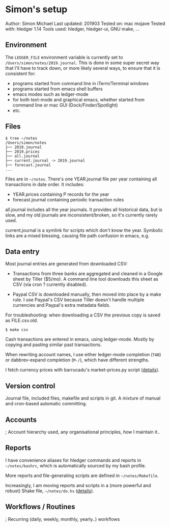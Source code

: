 # Simon's setup

Author:       Simon Michael
Last updated: 201903
Tested on:    mac mojave
Tested with:  hledger 1.14
Tools used:
hledger,
hledger-ui,
GNU make,
...

## Environment

The `LEDGER_FILE` environment variable is currently set to `/Users/simon/notes/2019.journal`.
This is done in some super secret way that I'll have to track down, or more likely several ways,
to ensure that it is consistent for:

- programs started from command line in iTerm/Terminal windows
- programs started from emacs shell buffers
- emacs modes such as ledger-mode
- for both text-mode and graphical emacs, whether started from command line or mac GUI (Dock/Finder/Spotlight)
- etc.

## Files

```
$ tree ~/notes
/Users/simon/notes
├── 2019.journal
├── 2019.prices
├── all.journal
├── current.journal -> 2019.journal
├── forecast.journal
...
```

Files are in `~/notes`.
There's one YEAR.journal file per year containing all transactions in date order.
It includes:

- YEAR.prices containing P records for the year
- forecast.journal containing periodic transaction rules

all.journal includes all the year journals.
It provides all historical data, but is slow, and my old journals are inconsistent/broken, so it's currently rarely used.

current.journal is a symlink for scripts which don't know the year.
Symbolic links are a mixed blessing, causing file path confusion in emacs, e.g.

## Data entry

Most journal entries are generated from downloaded CSV:

- Transactions from three banks are aggregated and cleaned in a Google sheet by Tiller ($5/mo).
  A command line tool downloads this sheet as CSV (via cron ? currently disabled).

- Paypal CSV is downloaded manually, then moved into place by a make rule.
  I use Paypal's CSV because Tiller doesn't handle multiple currencies and Paypal's extra metadata fields.

For troubleshooting: when downloading a CSV the previous copy is saved as FILE.csv.old.

```
$ make csv
```

Cash transactions are entered in emacs, using ledger-mode.
Mostly by copying and pasting similar past transactions.

When rewriting account names, I use either
ledger-mode completion (`TAB`) or dabbrev-expand completion (`M-/`),
which have different strengths.

I fetch currency prices with barrucadu's market-prices.py script
([details](https://gist.github.com/simonmichael/9ca4d74b30567dcc3b93763ffe88abf9)).


## Version control

Journal file, included files, makefile and scripts in git.
A mixture of manual and cron-based automatic committing.

## Accounts

; Account hierarchy used, any organisational principles, how I maintain it..

## Reports

I have convenience aliases for hledger commands and reports in `~/notes/bashrc`,
which is automatically sourced by my bash profile.

More reports and file-generating scripts are defined in `~/notes/Makefile`.

Increasingly, I am moving reports and scripts in a (more powerful and robust) Shake file, `~/notes/do.hs`
([details](https://gist.github.com/simonmichael/74f82343b1f625b2861fcf27c3ddeb2f)).

## Workflows / Routines

; Recurring (daily, weekly, monthly, yearly..) workflows
